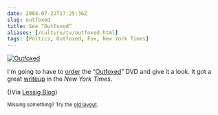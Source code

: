 ```yaml
--- 
date: 2004-07-22T17:25:36Z
slug: outfoxed
title: See “OutFoxed”
aliases: [/culture/tv/outfoxed.html]
tags: [Poltics, Outfoxed, Fox, New York Times]
---
```


<a href="http://www.amazon.com/exec/obidos/ASIN/B0002HDXTQ/justatheory-20" title="Buy &#x0201c;Outfoxed&#x0201d; from Amazon.com!"><img src="http://images.amazon.com/images/P/B0002HDXTQ.01.TZZZZZZZ.jpg" alt="Outfoxed" /></a>

<p>I'm going to have to <a href="http://www.amazon.com/exec/obidos/ASIN/B0002HDXTQ/justatheory-20" title="Buy &#x0201c;Outfoxed&#x0201d; from Amazon.com">order</a> the <q><a href="http:/outfoxed.org/" title="Outfoxed Website">Outfoxed</a></q> DVD and give it a look. It got a great <a href="http://www.nytimes.com/2004/07/20/movies/20OUTF.html?ex=1247976000;en=9f285ca5c831ad9f;ei=5090;partner=rssuserland">writeup</a> in the <cite>New York Times</cite>.</p>

<p>()Via <a href="http://www.lessig.org/blog/archives/002041.shtml" title="Lawrence Lessig's Blog">Lessig Blog</a>)</p>

<p class="past"><small>Missing something? Try the <a rel="nofollow" href="http://past.justatheory.com/culture/tv/outfoxed.html">old layout</a>.</small></p>


